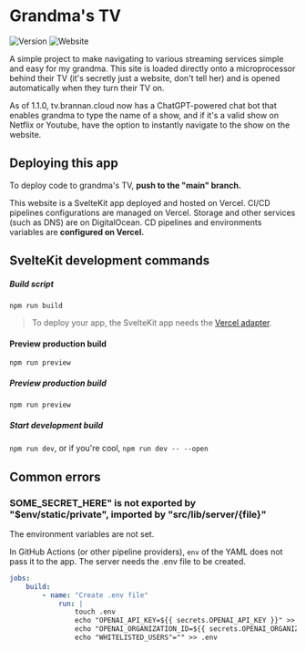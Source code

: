 # Grandma's TV

![Version](https://shields.io/github/package-json/v/bananabrann/tv.brannan.cloud?logo=npm)
![Website](https://img.shields.io/website?url=https%3A%2F%2Ftv.brannan.cloud&logo=microsoftazure&logoColor=blue)

A simple project to make navigating to various streaming services simple and easy for my grandma. This site is loaded directly onto a microprocessor behind their TV (it's secretly just a website, don't tell her) and is opened automatically when they turn their TV on.

As of 1.1.0, tv.brannan.cloud now has a ChatGPT-powered chat bot that enables grandma to type the name of a show, and if it's a valid show on Netflix or Youtube, have the option to instantly navigate to the show on the website.

## Deploying this app

To deploy code to grandma's TV, **push to the "main" branch.**

This website is a SvelteKit app deployed and hosted on Vercel. CI/CD pipelines configurations are managed on Vercel. Storage and other services (such as DNS) are on DigitalOcean. CD pipelines and environments variables are **configured on Vercel.**

## SvelteKit development commands

##### Build script

`npm run build`

> To deploy your app, the SvelteKit app needs the [Vercel adapter](https://kit.svelte.dev/docs/adapters).

#### Preview production build

`npm run preview`

##### Preview production build

`npm run preview`

##### Start development build

`npm run dev`, or if you're cool, `npm run dev -- --open`

## Common errors

### SOME_SECRET_HERE" is not exported by "$env/static/private", imported by "src/lib/server/{file}"

The environment variables are not set.

In GitHub Actions (or other pipeline providers), `env` of the YAML does not pass it to the app. The server needs the .env file to be created.

```yaml
jobs:
    build:
        - name: "Create .env file"
            run: |
                touch .env
                echo "OPENAI_API_KEY=${{ secrets.OPENAI_API_KEY }}" >> .env
                echo "OPENAI_ORGANIZATION_ID=${{ secrets.OPENAI_ORGANIZATION_ID }}" >> .env
                echo "WHITELISTED_USERS"="" >> .env
```
